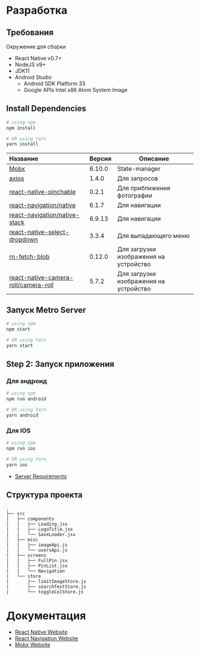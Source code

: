 # Разработка

## Требования

Окружение для сборки

- React Native v0.7+
- NodeJS v9+
- JDK11
- Android Studio
  - Android SDK Platform 33
  - Google APIs Intel x86 Atom System Image

## Install Dependencies

```bash
# using npm
npm install

# OR using Yarn
yarn install
```
| Название                                                                                  | Версия | Описание                               |
|:------------------------------------------------------------------------------------------|--------|----------------------------------------|
| [Mobx](https://www.npmjs.com/package/mobx)| 6.10.0 | State-manager                          |
| [axios](https://www.npmjs.com/package/axios)| 1.4.0  | Для запросов                           |
| [react-native-pinchable](https://www.npmjs.com/package/react-native-pinchable)| 0.2.1  | Для приближения фотографии             |
| [react-navigation/native](https://www.npmjs.com/package/@react-navigation/native)| 6.1.7  | Для навигации                          |
| [react-navigation/native-stack](https://www.npmjs.com/package/@react-navigation/native-stack)| 6.9.13 | Для навигации                          |
| [react-native-select-dropdown](https://www.npmjs.com/package/react-native-select-dropdown)| 3.3.4  | Для выпадающего меню                   |
| [rn-fetch-blob](https://www.npmjs.com/package/rn-fetch-blob)| 0.12.0 | Для загрузки изображения на устройство |
| [react-native-camera-roll/camera-roll](https://www.npmjs.com/package/@react-native-camera-roll/camera-roll)| 5.7.2  | Для загрузки изображения на устройство |



## Запуск Metro Server

```bash
# using npm
npm start

# OR using Yarn
yarn start
```

## Step 2: Запуск приложения

### Для андроид

```bash
# using npm
npm run android

# OR using Yarn
yarn android
```

### Для IOS

```bash
# using npm
npm run ios

# OR using Yarn
yarn ios
```
* [Server Requirements](#install-dependencies)

## Структура проекта
```
.
├── src
|   ├── components
|   |   ├── Loading.jsx
|   |   ├── LogoTitle.jsx
|   |   └── SaveLoader.jsx
|   ├── misc
|   |   ├── imageApi.js
|   |   └── usersApi.js
|   ├── screens
|   |   ├── FullPin.jsx
|   |   ├── PinList.jsx
|   |   └── Navigation
|   └── store
|       ├── limitImageStore.js
|       ├── searchTextStore.js
|       └── toggleColStore.js
```


# Документация


- [React Native Website](https://reactnative.dev)
- [React Navigation Website](https://reactnavigation.org/)
- [Mobx Website](https://mobx.js.org/README.html)
